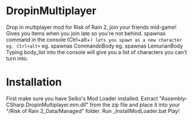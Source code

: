 # DropinMultiplayer
Drop in multiplayer mod for Risk of Rain 2, join your friends mid-game!
Gives you items when you join late so you're not behind.
spawnas command in the console (Ctrl+alt+`) lets you spawn as a new character
  eg. Ctrl+alt+`
  eg. spawnas CommandoBody
  eg. spawnas LemurianBody
Typing body_list into the console will give you a list of characters you can't turn into.

# Installation
First make sure you have Seiko's Mod Loader installed.
Extract "Assembly-CSharp.DropinMultiplayer.mm.dll" from the zip file and place it into your "/Risk of Rain 2_Data/Managed" folder.
Run _InstallModLoader.bat
Play!